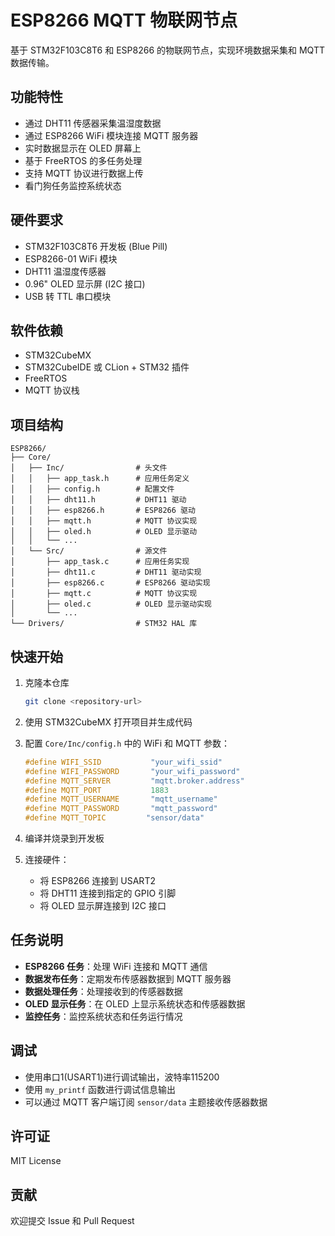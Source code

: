 # ESP8266 MQTT 物联网节点

基于 STM32F103C8T6 和 ESP8266 的物联网节点，实现环境数据采集和 MQTT 数据传输。

## 功能特性

- 通过 DHT11 传感器采集温湿度数据
- 通过 ESP8266 WiFi 模块连接 MQTT 服务器
- 实时数据显示在 OLED 屏幕上
- 基于 FreeRTOS 的多任务处理
- 支持 MQTT 协议进行数据上传
- 看门狗任务监控系统状态

## 硬件要求

- STM32F103C8T6 开发板 (Blue Pill)
- ESP8266-01 WiFi 模块
- DHT11 温湿度传感器
- 0.96" OLED 显示屏 (I2C 接口)
- USB 转 TTL 串口模块

## 软件依赖

- STM32CubeMX
- STM32CubeIDE 或 CLion + STM32 插件
- FreeRTOS
- MQTT 协议栈

## 项目结构

```
ESP8266/
├── Core/
│   ├── Inc/                # 头文件
│   │   ├── app_task.h      # 应用任务定义
│   │   ├── config.h        # 配置文件
│   │   ├── dht11.h         # DHT11 驱动
│   │   ├── esp8266.h       # ESP8266 驱动
│   │   ├── mqtt.h          # MQTT 协议实现
│   │   ├── oled.h          # OLED 显示驱动
│   │   └── ...
│   └── Src/                # 源文件
│       ├── app_task.c      # 应用任务实现
│       ├── dht11.c         # DHT11 驱动实现
│       ├── esp8266.c       # ESP8266 驱动实现
│       ├── mqtt.c          # MQTT 协议实现
│       ├── oled.c          # OLED 显示驱动实现
│       └── ...
└── Drivers/                # STM32 HAL 库
```

## 快速开始

1. 克隆本仓库
   ```bash
   git clone <repository-url>
   ```

2. 使用 STM32CubeMX 打开项目并生成代码

3. 配置 `Core/Inc/config.h` 中的 WiFi 和 MQTT 参数：
   ```c
   #define WIFI_SSID           "your_wifi_ssid"
   #define WIFI_PASSWORD       "your_wifi_password"
   #define MQTT_SERVER         "mqtt.broker.address"
   #define MQTT_PORT           1883
   #define MQTT_USERNAME       "mqtt_username"
   #define MQTT_PASSWORD       "mqtt_password"
   #define MQTT_TOPIC         "sensor/data"
   ```

4. 编译并烧录到开发板

5. 连接硬件：
   - 将 ESP8266 连接到 USART2
   - 将 DHT11 连接到指定的 GPIO 引脚
   - 将 OLED 显示屏连接到 I2C 接口

## 任务说明

- **ESP8266 任务**：处理 WiFi 连接和 MQTT 通信
- **数据发布任务**：定期发布传感器数据到 MQTT 服务器
- **数据处理任务**：处理接收到的传感器数据
- **OLED 显示任务**：在 OLED 上显示系统状态和传感器数据
- **监控任务**：监控系统状态和任务运行情况

## 调试

- 使用串口1(USART1)进行调试输出，波特率115200
- 使用 `my_printf` 函数进行调试信息输出
- 可以通过 MQTT 客户端订阅 `sensor/data` 主题接收传感器数据

## 许可证

MIT License

## 贡献

欢迎提交 Issue 和 Pull Request
